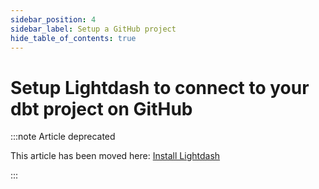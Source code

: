 ```yaml
---
sidebar_position: 4
sidebar_label: Setup a GitHub project
hide_table_of_contents: true
---
```


# Setup Lightdash to connect to your dbt project on GitHub

:::note Article deprecated

This article has been moved here: [Install Lightdash](./setup-lightdash/install-lightdash.mdx)

:::